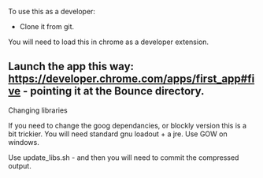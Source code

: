 To use this as a developer:
* Clone it from git.

You will need to load this in chrome as a developer extension. 

Launch the app this way: 
https://developer.chrome.com/apps/first_app#five - pointing it at the Bounce directory.
---
Changing libraries

If you need to change the goog dependancies, or blockly version this is a bit trickier. 
You will need standard gnu loadout + a jre. Use GOW on windows.

Use update_libs.sh - and then you will need to commit the compressed output.
